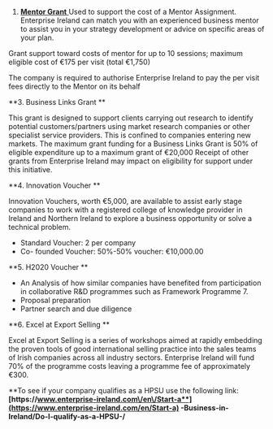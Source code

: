1. [**Mentor Grant**](http://www.enterprise-ireland.com/en/Funding-Supports/Company/HPSU-Funding/Mentor-Grant.html)[ ](http://www.enterprise-ireland.com/en/Funding-Supports/Company/HPSU-Funding/Mentor-Grant.html)Used to support the cost of a Mentor Assignment. Enterprise Ireland can match you with an experienced business mentor to assist you in your strategy development or advice on specific areas of your plan.

Grant support toward costs of mentor for up to 10 sessions; maximum eligible cost of €175 per visit \(total €1,750\)

The company is required to authorise Enterprise Ireland to pay the per visit fees directly to the Mentor on its behalf



**3. Business Links Grant **

This grant is designed to support clients carrying out research to identify potential customers\/partners using market research companies or other specialist service providers. This is confined to companies entering new markets. The maximum grant funding for a Business Links Grant is 50% of eligible expenditure up to a maximum grant of €20,000 Receipt of other grants from Enterprise Ireland may impact on eligibility for support under this initiative.

**4. Innovation Voucher **

Innovation Vouchers, worth €5,000, are available to assist early stage companies to work with a registered college of knowledge provider in Ireland and Northern Ireland to explore a business opportunity or solve a technical problem.

* Standard Voucher: 2 per company
* Co- founded Voucher: 50%-50% voucher: €10,000.00

**5. H2020 Voucher **

* An  Analysis of how similar companies have benefited from participation in collaborative R&D programmes such as Framework Programme 7. 
* Proposal preparation
* Partner search and due diligence

**6. Excel at Export Selling **

Excel at Export Selling is a series of workshops aimed at rapidly embedding the proven tools of good international selling practice into the sales teams of Irish companies across all industry sectors. Enterprise Ireland will fund 70% of the programme costs leaving a programme fee of approximately €300.

**To see if your company qualifies as a HPSU use the following link:
**[**https:\/\/www.enterprise-ireland.com\/en\/Start-a**](https://www.enterprise-ireland.com/en/Start-a)** -Business-in-Ireland\/Do-I-qualify-as-a-HPSU-\/**

